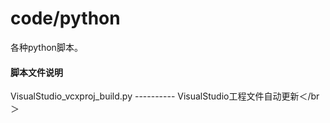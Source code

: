 # code/python
各种python脚本。

#### 脚本文件说明
VisualStudio_vcxproj_build.py ---------- VisualStudio工程文件自动更新＜/br＞
